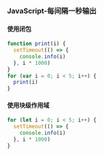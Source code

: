 ### JavaScript-每间隔一秒输出

#### 使用闭包
```js
function print(i) {
  setTimeout(() => {
    console.info(i)
  }, i * 1000)
}
for (var i = 0; i < 5; i++) {
  print(i)
}
```

#### 使用块级作用域
```js
for (let i = 0; i < 5; i++) {
  setTimeout(() => {
    console.info(i)
  }, i * 1000)
}
```
